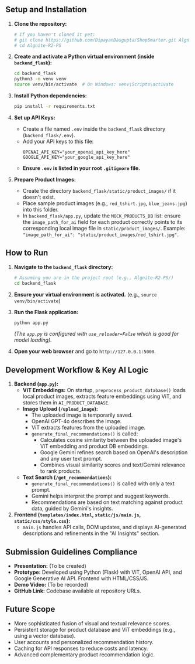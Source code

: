 
## Setup and Installation

1.  **Clone the repository:**
    ```bash
    # If you haven't cloned it yet:
    # git clone https://github.com/DipayanDasgupta/ShopSmarter.git Algnite-R2-PS
    # cd Algnite-R2-PS
    ```

2.  **Create and activate a Python virtual environment (inside `backend_flask`):**
    ```bash
    cd backend_flask
    python3 -m venv venv
    source venv/bin/activate  # On Windows: venv\Scripts\activate
    ```

3.  **Install Python dependencies:**
    ```bash
    pip install -r requirements.txt
    ```

4.  **Set up API Keys:**
    *   Create a file named `.env` inside the `backend_flask` directory (`backend_flask/.env`).
    *   Add your API keys to this file:
        ```env
        OPENAI_API_KEY="your_openai_api_key_here"
        GOOGLE_API_KEY="your_google_api_key_here"
        ```
    *   **Ensure `.env` is listed in your root `.gitignore` file.**

5.  **Prepare Product Images:**
    *   Create the directory `backend_flask/static/product_images/` if it doesn't exist.
    *   Place sample product images (e.g., `red_tshirt.jpg`, `blue_jeans.jpg`) into this folder.
    *   In `backend_flask/app.py`, update the `MOCK_PRODUCTS_DB` list: ensure the `image_path_for_ai` field for each product correctly points to its corresponding local image file in `static/product_images/`. Example: `"image_path_for_ai": "static/product_images/red_tshirt.jpg"`.

## How to Run

1.  **Navigate to the `backend_flask` directory:**
    ```bash
    # Assuming you are in the project root (e.g., Algnite-R2-PS/)
    cd backend_flask
    ```

2.  **Ensure your virtual environment is activated.** (e.g., `source venv/bin/activate`)

3.  **Run the Flask application:**
    ```bash
    python app.py
    ```
    *(The `app.py` is configured with `use_reloader=False` which is good for model loading).*

4.  **Open your web browser** and go to `http://127.0.0.1:5000`.

## Development Workflow & Key AI Logic

1.  **Backend (`app.py`):**
    *   **ViT Embeddings:** On startup, `preprocess_product_database()` loads local product images, extracts feature embeddings using ViT, and stores them in `AI_PRODUCT_DATABASE`.
    *   **Image Upload (`/upload_image`):**
        *   The uploaded image is temporarily saved.
        *   OpenAI GPT-4o describes the image.
        *   ViT extracts features from the uploaded image.
        *   `generate_final_recommendations()` is called:
            *   Calculates cosine similarity between the uploaded image's ViT embedding and product DB embeddings.
            *   Google Gemini refines search based on OpenAI's description and any user text prompt.
            *   Combines visual similarity scores and text/Gemini relevance to rank products.
    *   **Text Search (`/get_recommendations`):**
        *   `generate_final_recommendations()` is called with only a text prompt.
        *   Gemini helps interpret the prompt and suggest keywords.
        *   Recommendations are based on text matching against product data, guided by Gemini's insights.
2.  **Frontend (`templates/index.html`, `static/js/main.js`, `static/css/style.css`):**
    *   `main.js` handles API calls, DOM updates, and displays AI-generated descriptions and refinements in the "AI Insights" section.

## Submission Guidelines Compliance

*   **Presentation:** (To be created)
*   **Prototype:** Developed using Python (Flask) with ViT, OpenAI API, and Google Generative AI API. Frontend with HTML/CSS/JS.
*   **Demo Video:** (To be recorded)
*   **GitHub Link:** Codebase available at repository URLs.

## Future Scope

*   More sophisticated fusion of visual and textual relevance scores.
*   Persistent storage for product database and ViT embeddings (e.g., using a vector database).
*   User accounts and personalized recommendation history.
*   Caching for API responses to reduce costs and latency.
*   Advanced complementary product recommendation logic.